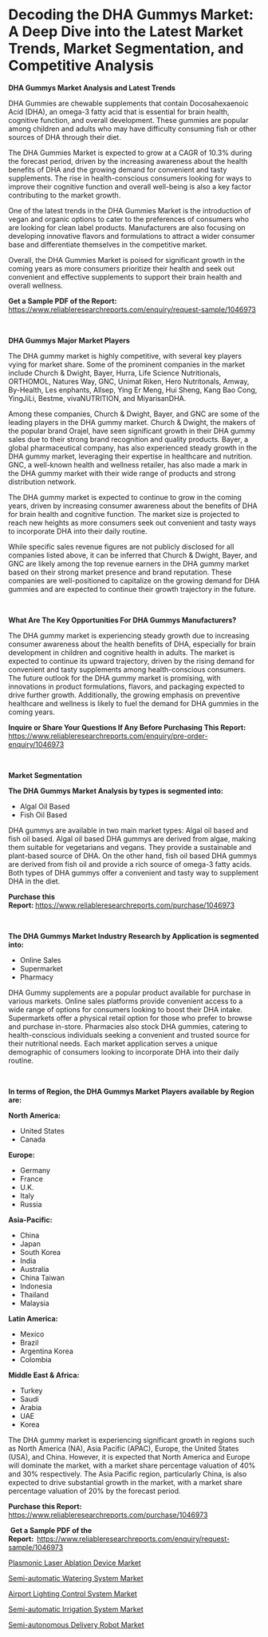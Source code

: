 <p><h1>Decoding the DHA Gummys Market: A Deep Dive into the Latest Market Trends, Market Segmentation, and Competitive Analysis</h1></p><p><strong>DHA Gummys Market Analysis and Latest Trends</strong></p>
<p><p>DHA Gummies are chewable supplements that contain Docosahexaenoic Acid (DHA), an omega-3 fatty acid that is essential for brain health, cognitive function, and overall development. These gummies are popular among children and adults who may have difficulty consuming fish or other sources of DHA through their diet.</p><p>The DHA Gummies Market is expected to grow at a CAGR of 10.3% during the forecast period, driven by the increasing awareness about the health benefits of DHA and the growing demand for convenient and tasty supplements. The rise in health-conscious consumers looking for ways to improve their cognitive function and overall well-being is also a key factor contributing to the market growth.</p><p>One of the latest trends in the DHA Gummies Market is the introduction of vegan and organic options to cater to the preferences of consumers who are looking for clean label products. Manufacturers are also focusing on developing innovative flavors and formulations to attract a wider consumer base and differentiate themselves in the competitive market.</p><p>Overall, the DHA Gummies Market is poised for significant growth in the coming years as more consumers prioritize their health and seek out convenient and effective supplements to support their brain health and overall wellness.</p></p>
<p><strong>Get a Sample PDF of the Report:&nbsp;</strong> <a href="https://www.reliableresearchreports.com/enquiry/request-sample/1046973">https://www.reliableresearchreports.com/enquiry/request-sample/1046973</a></p>
<p>&nbsp;</p>
<p><strong>DHA Gummys Major Market Players</strong></p>
<p><p>The DHA gummy market is highly competitive, with several key players vying for market share. Some of the prominent companies in the market include Church & Dwight, Bayer, Hurra, Life Science Nutritionals, ORTHOMOL, Natures Way, GNC, Unimat Riken, Hero Nutritonals, Amway, By-Health, Les enphants, Allsep, Ying Er Meng, Hui Sheng, Kang Bao Cong, YingJiLi, Bestme, vivaNUTRITION, and MiyarisanDHA.</p><p>Among these companies, Church & Dwight, Bayer, and GNC are some of the leading players in the DHA gummy market. Church & Dwight, the makers of the popular brand Orajel, have seen significant growth in their DHA gummy sales due to their strong brand recognition and quality products. Bayer, a global pharmaceutical company, has also experienced steady growth in the DHA gummy market, leveraging their expertise in healthcare and nutrition. GNC, a well-known health and wellness retailer, has also made a mark in the DHA gummy market with their wide range of products and strong distribution network.</p><p>The DHA gummy market is expected to continue to grow in the coming years, driven by increasing consumer awareness about the benefits of DHA for brain health and cognitive function. The market size is projected to reach new heights as more consumers seek out convenient and tasty ways to incorporate DHA into their daily routine.</p><p>While specific sales revenue figures are not publicly disclosed for all companies listed above, it can be inferred that Church & Dwight, Bayer, and GNC are likely among the top revenue earners in the DHA gummy market based on their strong market presence and brand reputation. These companies are well-positioned to capitalize on the growing demand for DHA gummies and are expected to continue their growth trajectory in the future.</p></p>
<p>&nbsp;</p>
<p><strong>What Are The Key Opportunities For DHA Gummys Manufacturers?</strong></p>
<p><p>The DHA gummy market is experiencing steady growth due to increasing consumer awareness about the health benefits of DHA, especially for brain development in children and cognitive health in adults. The market is expected to continue its upward trajectory, driven by the rising demand for convenient and tasty supplements among health-conscious consumers. The future outlook for the DHA gummy market is promising, with innovations in product formulations, flavors, and packaging expected to drive further growth. Additionally, the growing emphasis on preventive healthcare and wellness is likely to fuel the demand for DHA gummies in the coming years.</p></p>
<p><strong>Inquire or Share Your Questions If Any Before Purchasing This Report:</strong> <a href="https://www.reliableresearchreports.com/enquiry/pre-order-enquiry/1046973">https://www.reliableresearchreports.com/enquiry/pre-order-enquiry/1046973</a></p>
<p>&nbsp;</p>
<p><strong>Market Segmentation</strong></p>
<p><strong>The DHA Gummys Market Analysis by types is segmented into:</strong></p>
<p><ul><li>Algal Oil Based</li><li>Fish Oil Based</li></ul></p>
<p><p>DHA gummys are available in two main market types: Algal oil based and fish oil based. Algal oil based DHA gummys are derived from algae, making them suitable for vegetarians and vegans. They provide a sustainable and plant-based source of DHA. On the other hand, fish oil based DHA gummys are derived from fish oil and provide a rich source of omega-3 fatty acids. Both types of DHA gummys offer a convenient and tasty way to supplement DHA in the diet.</p></p>
<p><strong>Purchase this Report:&nbsp;</strong><a href="https://www.reliableresearchreports.com/purchase/1046973">https://www.reliableresearchreports.com/purchase/1046973</a></p>
<p>&nbsp;</p>
<p><strong>The DHA Gummys Market Industry Research by Application is segmented into:</strong></p>
<p><ul><li>Online Sales</li><li>Supermarket</li><li>Pharmacy</li></ul></p>
<p><p>DHA Gummy supplements are a popular product available for purchase in various markets. Online sales platforms provide convenient access to a wide range of options for consumers looking to boost their DHA intake. Supermarkets offer a physical retail option for those who prefer to browse and purchase in-store. Pharmacies also stock DHA gummies, catering to health-conscious individuals seeking a convenient and trusted source for their nutritional needs. Each market application serves a unique demographic of consumers looking to incorporate DHA into their daily routine.</p></p>
<p>&nbsp;</p>
<p><strong>In terms of Region, the DHA Gummys Market Players available by Region are:</strong></p>
<p>
    <p> <strong> North America: </strong>
        <ul>
            <li>United States</li>
            <li>Canada</li>
        </ul>
        </p> 
    <p> <strong> Europe: </strong>
        <ul>
            <li>Germany</li>
            <li>France</li>
            <li>U.K.</li>
            <li>Italy</li>
            <li>Russia</li>
        </ul>
        </p> 
    <p> <strong> Asia-Pacific: </strong>
        <ul>
            <li>China</li>
            <li>Japan</li>
            <li>South Korea</li>
            <li>India</li>
            <li>Australia</li>
            <li>China Taiwan</li>
            <li>Indonesia</li>
            <li>Thailand</li>
            <li>Malaysia</li>
        </ul>
        </p> 
    <p> <strong> Latin America: </strong>
        <ul>
            <li>Mexico</li>
            <li>Brazil</li>
            <li>Argentina Korea</li>
            <li>Colombia</li>
        </ul>
        </p> 
    <p> <strong> Middle East & Africa: </strong>
        <ul>
            <li>Turkey</li>
            <li>Saudi</li>
            <li>Arabia</li>
            <li>UAE</li>
            <li>Korea</li>
        </ul>
    </p>
    </p>
<p><p>The DHA gummy market is experiencing significant growth in regions such as North America (NA), Asia Pacific (APAC), Europe, the United States (USA), and China. However, it is expected that North America and Europe will dominate the market, with a market share percentage valuation of 40% and 30% respectively. The Asia Pacific region, particularly China, is also expected to drive substantial growth in the market, with a market share percentage valuation of 20% by the forecast period.</p></p>
<p><strong>Purchase this Report: </strong><a href="https://www.reliableresearchreports.com/purchase/1046973">https://www.reliableresearchreports.com/purchase/1046973</a></p>
<p>&nbsp;<strong>Get a Sample PDF of the Report:&nbsp;&nbsp;</strong><a href="https://www.reliableresearchreports.com/enquiry/request-sample/1046973">https://www.reliableresearchreports.com/enquiry/request-sample/1046973</a></p>
<p><strong></strong></p>
<p><p><a href="https://medium.com/p/5d7cf9f306f2/edit">Plasmonic Laser Ablation Device Market</a></p><p><a href="https://medium.com/p/83e44fee4df2/edit">Semi-automatic Watering System Market</a></p><p><a href="https://medium.com/p/7abd309c8688/edit">Airport Lighting Control System Market</a></p><p><a href="https://medium.com/p/c93a6d721b31/edit">Semi-automatic Irrigation System Market</a></p><p><a href="https://medium.com/p/692c9cd94a5c/edit">Semi-autonomous Delivery Robot Market</a></p></p>
